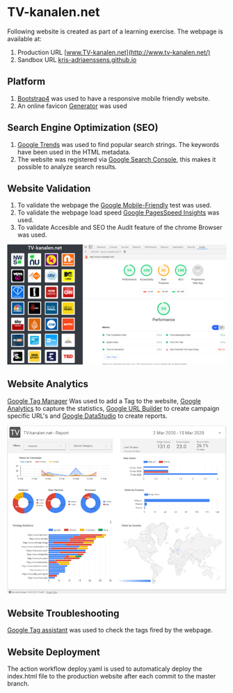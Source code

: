 # TV-kanalen.net
Following website is created as part of a learning exercise.
The webpage is available at:
1. Production URL [www.TV-kanalen.net](http://www.tv-kanalen.net/)
2. Sandbox URL [kris-adriaenssens.github.io](https://kris-adriaenssens.github.io)
## Platform
1. [Bootstrap4](https://www.w3schools.com/bootstrap4) was used to have a responsive mobile friendly website.
2. An online favicon [Generator](https://favicon.io/favicon-generator/) was used
## Search Engine Optimization (SEO)
1. [Google Trends](https://trends.google.com/trends) was used to find popular search strings. The keywords have been used in the HTML metadata.
2. The website was registered via [Google Search Console](https://www.google.com/webmasters), this makes it possible to analyze search results.
## Website Validation
1. To validate the webpage the [Google Mobile-Friendly](https://search.google.com/test/mobile-friendly?) test was used.
2. To validate the webpage load speed [Google PagesSpeed Insights](https://developers.google.com/speed/pagespeed/insights/) was used.
3. To validate Accesible and SEO the Audit feature of the chrome Browser was used.

![Google Chrome Audit Feature](/GoogleChromeAudit.png "Google Chrome Audit")
## Website Analytics
[Google Tag Manager](https://tagmanager.google.com/) Was used to add a Tag to the website, [Google Analytics](https://analytics.google.com/analytics/web) to capture the statistics, [Google URL Builder](https://ga-dev-tools.appspot.com/campaign-url-builder/) to create campaign specific URL's and [Google DataStudio](https://datastudio.google.com) to create reports.

![Google Data Studio](/GoogleDataStudio.png "Google Data Studio")
## Website Troubleshooting
[Google Tag assistant](https://get.google.com/tagassistant/) was used to check the tags fired by the webpage.

## Website Deployment
The action workflow deploy.yaml is used to automaticaly deploy the index.html file to the production website after each commit to the master branch. 
